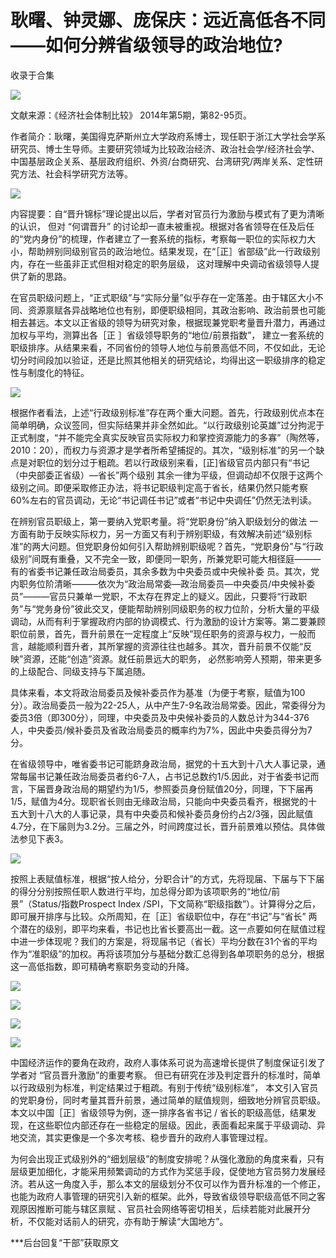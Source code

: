 # 耿曙、钟灵娜、庞保庆：远近高低各不同——如何分辨省级领导的政治地位?


收录于合集

<img src='/images/602/2.png' width='auto' />

文献来源：《经济社会体制比较》 2014年第5期，第82-95页。

作者简介：耿曙，美国得克萨斯州立大学政府系博士，现任职于浙江大学社会学系研究员、博士生导师。主要研究领域为比较政治经济、政治社会学/经济社会学、中国基层政企关系、基层政府组织、外资/台商研究、台湾研究/两岸关系、定性研究方法、社会科学研究方法等。

![](/images/602/3.png)

内容提要：自“晋升锦标”理论提出以后，学者对官员行为激励与模式有了更为清晰的认识， 但对 “何谓晋升”
的讨论却一直未被重视。根据对各省领导在任及后任的“党内身份”的梳理，作者建立了一套系统的指标，考察每一职位的实际权力大小，帮助辨别同级别官员的政治地位。结果发现，在“［正］省部级”此一行政级别内，存在一些虽非正式但相对稳定的职务层级，
这对理解中央调动省级领导人提供了新的思路。  

  

在官员职级问题上，“正式职级”与“实际分量”似乎存在一定落差。由于辖区大小不同、资源禀赋各异战略地位也有别，即便职级相同，其政治影响、政治前景也可能相去甚远。本文以正省级的领导为研究对象，根据现兼党职考量晋升潜力，再通过加权与平均，测算出各［正
］省级领导职务的“地位/前景指数”，
建立一套系统的职级排序。从结果来看，不同省份的领导人地位与前景高低不同，不仅如此，无论切分时间段加以验证，还是比照其他相关的研究结论，均得出这一职级排序的稳定性与制度化的特征。

![](/images/602/4.png)

根据作者看法，上述“行政级别标准”存在两个重大问题。首先，行政级别优点本在简单明确，众议签同，但实际结果并非全然如此。“以行政级别论英雄”过分拘泥于正式制度，“并不能完全真实反映官员实际权力和掌控资源能力的多寡”（陶然等，2010：20），而权力与资源才是学者所希望捕捉的。其次，“级别标准”的另一个缺点是对职位的划分过于粗疏。若以行政级别来看，[正]省级官员内部只有“书记（中央部委正省级）—省长”两个级别
其余一律为平级，但调动却不仅限于这两个级别之间。即便采取修正办法，将书记职级判定高于省长，结果仍然只能考察
60%左右的官员调动，无论“书记调任书记”或者“书记中央调任”仍然无法判读。

在辨别官员职级上，第一要纳入党职考量。将“党职身份”纳入职级划分的做法
一方面有助于反映实际权力，另一方面又有利于辨别职级，有效解决前述“级别标准”的两大问题。但党职身份如何引入帮助辨别职级呢？首先，“党职身份”与“行政级别”间既有重叠，又不完全一致，即便同一职务，所兼党职可能大相径庭———有的省委书记兼任政治局委员，其余多数为中央委员或中央候补委
员。其次，党内职务位阶清晰———依次为“政治局常委—政治局委员—中央委员/中央候补委员”———官员只兼单一党职，不太存在界定上的疑义。因此，只要将“行政职务”与“党务身份”彼此交叉，便能帮助辨别同级职务的权力位阶，分析大量的平级调动，从而有利于掌握政府内部的协调模式、行为激励的设计方案等。第二要兼顾职位前景，首先，晋升前景在一定程度上“反映”现任职务的资源与权力，一般而言，越能顺利晋升者，其所掌握的资源往往也越多。其次，晋升前景不仅能“反映”资源，还能“创造”资源。就任前景远大的职务，
必然影响旁人预期，带来更多的上级配合、同级支持与下属追随。

具体来看，本文将政治局委员及候补委员作为基准（为便于考察，赋值为100分）。政治局委员一般为22-25人，从中产生7-9名政治局常委。因此，常委得分为委员3倍（即300分），同理，中央委员及中央候补委员的人数总计为344-376人，中央委员/候补委员及省政治局委员的概率约为7%，因此中央委员得分为7分。

在省级领导中，唯省委书记可能跻身政治局，据党的十五大到十八大人事记录，通常每届书记兼任政治局委员者约6-7人，占书记总数约1/5.因此，对于省委书记而言，下届晋身政治局的期望约为1/5，参照委员身份赋值20分，同理，下下届再1/5，赋值为4分。现职省长则由无缘政治局，只能向中央委员看齐，根据党的十五大到十八大的人事记录，具有中央委员和候补委员身份约占2/3强，因此赋值4.7分，在下届则为3.2分。三届之外，时间跨度过长，晋升前景难以预估。具体做法参见下表3。  

![](/images/602/5.png)

按照上表赋值标准，根据“按人给分，分职合计”的方式，先将现届、下届与下下届的得分分别按照任职人数进行平均，加总得分即为该项职务的“地位/前景”（Status/指数Prospect
Index /SPI，下文简称“职级指数”）。计算得分之后，即可展开排序与比较。众所周知，在［正］省级职位中，存在“书记”与“省长”
两个潜在的级别，即平均来看，书记也比省长要高出一截。这一点要如何在赋值过程中进一步体现呢？我们的方案是，将现届书记（省长）平均分数在31个省的平均作为“准职级”的加权。再将该项加分与基础分数汇总得到各单项职务的总分，根据这一高低指数，即可精确考察职务变动的升降。

![](/images/602/6.png)

![](/images/602/7.png)

![](/images/602/8.png)

![](/images/602/9.png)

中国经济运作的要角在政府，政府人事体系可说为高速增长提供了制度保证引发了学者对 “官员晋升激励”的重要考察。
但已有研究在涉及判定晋升的标准时，简单以行政级别为标准，判定结果过于粗疏。有别于传统“级别标准”，
本文引入官员的党职身份，同时考量其晋升前景，通过简单的赋值规则，细致地分辨官员职级。本文以中国［正］省级领导为例，逐一排序各省书记 /
省长的职级高低，结果发现，在这些职位内部还存在一些稳定的层级。因此，表面看起来属于平级调动、异地交流，其实更像是一个多次考核、稳步晋升的政府人事管理过程。

为何会出现正式级别外的“细划层级”的制度安排呢？从强化激励的角度来看，只有层级更加细化，才能采用频繁调动的方式作为奖惩手段，促使地方官员努力发展经济。若从这一角度入手，那么本文的层级划分不仅可以作为晋升标准的一个修正，也能为政府人事管理的研究引入新的框架。此外，导致省级领导职级高低不同之客观原因推断可能与辖区禀赋
、官员社会网络等密切相关，后续若能对此展开分析，不仅能对话前人的研究，亦有助于解读“大国地方”。

  

***后台回复“干部”获取原文


